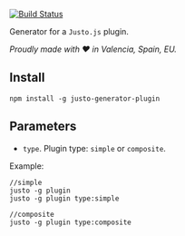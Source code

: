 [![Build Status](https://travis-ci.org/justojsg/justo-generator-plugin.svg?branch=master)](https://travis-ci.org/justojsg/justo-generator-plugin)

Generator for a `Justo.js` plugin.

*Proudly made with ♥ in Valencia, Spain, EU.*

## Install

```
npm install -g justo-generator-plugin
```

## Parameters

- `type`. Plugin type: `simple` or `composite`.

Example:

```
//simple
justo -g plugin
justo -g plugin type:simple

//composite
justo -g plugin type:composite
```
